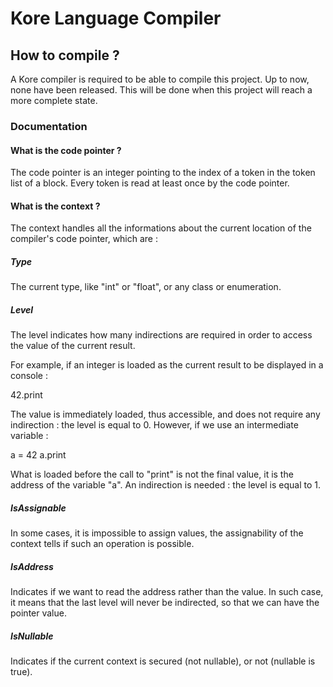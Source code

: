 Kore Language Compiler
======================

How to compile ?
----------------

A Kore compiler is required to be able to compile this project. Up to now, none have been released. This will be done when this project will reach a more complete state.

### Documentation

#### What is the code pointer ?

The code pointer is an integer pointing to the index of a token in the token list of a block. Every token is read at least once by the code pointer.


#### What is the context ?

The context handles all the informations about the current location of the compiler's code pointer, which are :

##### Type

The current type, like "int" or "float", or any class or enumeration.

##### Level

The level indicates how many indirections are required in order to access the value of the current result.

For example, if an integer is loaded as the current result to be displayed in a console :

42.print

The value is immediately loaded, thus accessible, and does not require any indirection : the level is equal to 0. However, if we use an intermediate variable :

a = 42
a.print

What is loaded before the call to "print" is not the final value, it is the address of the variable "a". An indirection is needed : the level is equal to 1.

##### IsAssignable

In some cases, it is impossible to assign values, the assignability of the context tells if such an operation is possible.

##### IsAddress

Indicates if we want to read the address rather than the value. In such case, it means that the last level will never be indirected, so that we can have the pointer value.

##### IsNullable

Indicates if the current context is secured (not nullable), or not (nullable is true).
